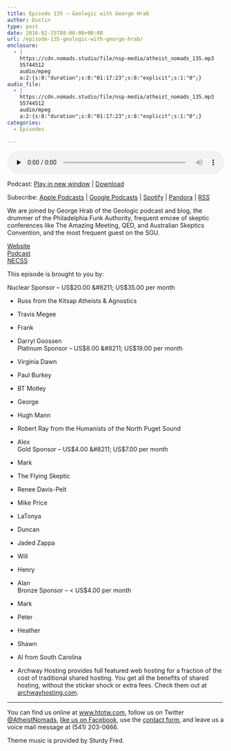 ```yaml
---
title: Episode 135 – Geologic with George Hrab
author: Dustin
type: post
date: 2016-02-25T08:00:00+00:00
url: /episode-135-geologic-with-george-hrab/
enclosure:
  - |
    https://cdn.nomads.studio/file/nsp-media/atheist_nomads_135.mp3
    55744512
    audio/mpeg
    a:2:{s:8:"duration";s:8:"01:17:23";s:8:"explicit";s:1:"0";}
audio_file:
  - |
    https://cdn.nomads.studio/file/nsp-media/atheist_nomads_135.mp3
    55744512
    audio/mpeg
    a:2:{s:8:"duration";s:8:"01:17:23";s:8:"explicit";s:1:"0";}
categories:
  - Episodes

---
```

<div itemscope itemtype="http://schema.org/AudioObject">
  <meta itemprop="name" content="Episode 135 &#8211; Geologic with George Hrab" />
  
  <meta itemprop="uploadDate" content="2016-02-25T01:00:00-07:00" />
  
  <meta itemprop="encodingFormat" content="audio/mpeg" />
  
  <meta itemprop="duration" content="PT1H17M23S" />
  
  <meta itemprop="description" content="We are joined by George Hrab of the Geologic podcast and blog, the drummer of the Philadelphia Funk Authority, frequent emcee of skeptic conferences like The Amazing Meeting, QED, and Australian Skeptics Convention, and the most frequent guest on the..." />
  
  <meta itemprop="contentUrl" content="https://dts.podtrac.com/redirect.mp3/cdn.nomads.studio/file/nsp-media/atheist_nomads_135.mp3" />
  
  <meta itemprop="contentSize" content="53.2" />
  </p> 
  
  <div class="powerpress_player" id="powerpress_player_8392">
    <audio class="wp-audio-shortcode" id="audio-5102-136" preload="none" style="width: 100%;" controls="controls"><source type="audio/mpeg" src="https://dts.podtrac.com/redirect.mp3/cdn.nomads.studio/file/nsp-media/atheist_nomads_135.mp3?_=136" /><a href="https://dts.podtrac.com/redirect.mp3/cdn.nomads.studio/file/nsp-media/atheist_nomads_135.mp3">https://dts.podtrac.com/redirect.mp3/cdn.nomads.studio/file/nsp-media/atheist_nomads_135.mp3</a></audio>
  </div>
</div>

<p class="powerpress_links powerpress_links_mp3">
  Podcast: <a href="https://dts.podtrac.com/redirect.mp3/cdn.nomads.studio/file/nsp-media/atheist_nomads_135.mp3" class="powerpress_link_pinw" target="_blank" title="Play in new window" onclick="return powerpress_pinw('https://htotw.com/?powerpress_pinw=5102-podcast');" rel="nofollow">Play in new window</a> | <a href="https://dts.podtrac.com/redirect.mp3/cdn.nomads.studio/file/nsp-media/atheist_nomads_135.mp3" class="powerpress_link_d" title="Download" rel="nofollow" download="atheist_nomads_135.mp3">Download</a>
</p>

<p class="powerpress_links powerpress_subscribe_links">
  Subscribe: <a href="https://podcasts.apple.com/us/podcast/humanists-take-on-the-world/id530050098?mt=2&ls=1" class="powerpress_link_subscribe powerpress_link_subscribe_itunes" target="_blank" title="Subscribe on Apple Podcasts" rel="nofollow">Apple Podcasts</a> | <a href="https://www.google.com/podcasts?feed=aHR0cDovL2F0aGVpc3Rub21hZHMubGlic3luLmNvbS9yc3M%3D" class="powerpress_link_subscribe powerpress_link_subscribe_googleplay" target="_blank" title="Subscribe on Google Podcasts" rel="nofollow">Google Podcasts</a> | <a href="https://open.spotify.com/show/3LzK2xZGike6Tc1GEMtMbr?si=LieN9SNuTpq96smuaUsH8A" class="powerpress_link_subscribe powerpress_link_subscribe_spotify" target="_blank" title="Subscribe on Spotify" rel="nofollow">Spotify</a> | <a href="https://www.pandora.com/podcast/atheist-nomads/PC:10122?corr=62071012&part=ug" class="powerpress_link_subscribe powerpress_link_subscribe_pandora" target="_blank" title="Subscribe on Pandora" rel="nofollow">Pandora</a> | <a href="https://htotw.com/feed/podcast/" class="powerpress_link_subscribe powerpress_link_subscribe_rss" target="_blank" title="Subscribe via RSS" rel="nofollow">RSS</a>
</p>

We are joined by George Hrab of the Geologic podcast and blog, the drummer of the Philadelphia Funk Authority, frequent emcee of skeptic conferences like The Amazing Meeting, QED, and Australian Skeptics Convention, and the most frequent guest on the SGU.

<a href="http://georgehrab.com/" target="_blank" rel="noopener">Website</a>  
<a href="http://www.geologicpodcast.com/" target="_blank" rel="noopener">Podcast</a>  
<a href="http://necss.org/" target="_blank" rel="noopener">NECSS</a>

This episode is brought to you by:

Nuclear Sponsor &#8211; US$20.00 &#8211; US$35.00 per month  
* Russ from the Kitsap Atheists & Agnostics  
* Travis Megee  
* Frank  
* Darryl Goossen  
Platinum Sponsor &#8211; US$8.00 &#8211; US$19.00 per month  
* Virginia Dawn  
* Paul Burkey  
* BT Motley  
* George  
* Hugh Mann  
* Robert Ray from the Humanists of the North Puget Sound  
* Alex  
Gold Sponsor &#8211; US$4.00 &#8211; US$7.00 per month  
* Mark  
* The Flying Skeptic  
* Renee Davis-Pelt  
* Mike Price  
* LaTonya  
* Duncan  
* Jaded Zappa  
* Will  
* Henry  
* Alan  
Bronze Sponsor &#8211; < US$4.00 per month  
* Mark  
* Peter  
* Heather  
* Shawn  
* Al from South Carolina

* Archway Hosting provides full featured web hosting for a fraction of the cost of traditional shared hosting. You get all the benefits of shared hosting, without the sticker shock or extra fees. Check them out at <a href="http://archwayhosting.com/" target="_blank" rel="noopener">archwayhosting.com</a>.

<hr width="500" />

You can find us online at <a href="https://www.htotw.com/" target="_blank" rel="noopener">www.htotw.com</a>, follow us on Twitter <a href="https://twitter.com/AtheistNomads" target="_blank" rel="noopener">@AtheistNomads</a>, <a href="https://htotw.com/facebook" target="_blank" rel="noopener">like us on Facebook</a>, use the [contact form](https://htotw.com/contact), and leave us a voice mail message at (541) 203-0666.

Theme music is provided by Sturdy Fred.